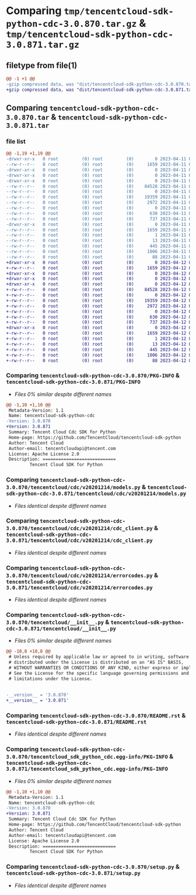 # Comparing `tmp/tencentcloud-sdk-python-cdc-3.0.870.tar.gz` & `tmp/tencentcloud-sdk-python-cdc-3.0.871.tar.gz`

## filetype from file(1)

```diff
@@ -1 +1 @@
-gzip compressed data, was "dist/tencentcloud-sdk-python-cdc-3.0.870.tar", last modified: Tue Apr 11 03:25:37 2023, max compression
+gzip compressed data, was "dist/tencentcloud-sdk-python-cdc-3.0.871.tar", last modified: Wed Apr 12 00:18:37 2023, max compression
```

## Comparing `tencentcloud-sdk-python-cdc-3.0.870.tar` & `tencentcloud-sdk-python-cdc-3.0.871.tar`

### file list

```diff
@@ -1,19 +1,19 @@
-drwxr-xr-x   0 root         (0) root         (0)        0 2023-04-11 03:25:37.000000 tencentcloud-sdk-python-cdc-3.0.870/
--rw-r--r--   0 root         (0) root         (0)     1659 2023-04-11 03:25:37.000000 tencentcloud-sdk-python-cdc-3.0.870/PKG-INFO
-drwxr-xr-x   0 root         (0) root         (0)        0 2023-04-11 03:25:37.000000 tencentcloud-sdk-python-cdc-3.0.870/tencentcloud/
-drwxr-xr-x   0 root         (0) root         (0)        0 2023-04-11 03:25:37.000000 tencentcloud-sdk-python-cdc-3.0.870/tencentcloud/cdc/
-drwxr-xr-x   0 root         (0) root         (0)        0 2023-04-11 03:25:37.000000 tencentcloud-sdk-python-cdc-3.0.870/tencentcloud/cdc/v20201214/
--rw-r--r--   0 root         (0) root         (0)    84528 2023-04-11 03:25:37.000000 tencentcloud-sdk-python-cdc-3.0.870/tencentcloud/cdc/v20201214/models.py
--rw-r--r--   0 root         (0) root         (0)        0 2023-04-11 03:25:37.000000 tencentcloud-sdk-python-cdc-3.0.870/tencentcloud/cdc/v20201214/__init__.py
--rw-r--r--   0 root         (0) root         (0)    19359 2023-04-11 03:25:37.000000 tencentcloud-sdk-python-cdc-3.0.870/tencentcloud/cdc/v20201214/cdc_client.py
--rw-r--r--   0 root         (0) root         (0)     2972 2023-04-11 03:25:37.000000 tencentcloud-sdk-python-cdc-3.0.870/tencentcloud/cdc/v20201214/errorcodes.py
--rw-r--r--   0 root         (0) root         (0)        0 2023-04-11 03:25:37.000000 tencentcloud-sdk-python-cdc-3.0.870/tencentcloud/cdc/__init__.py
--rw-r--r--   0 root         (0) root         (0)      630 2023-04-11 03:25:37.000000 tencentcloud-sdk-python-cdc-3.0.870/tencentcloud/__init__.py
--rw-r--r--   0 root         (0) root         (0)      737 2023-04-11 03:25:37.000000 tencentcloud-sdk-python-cdc-3.0.870/README.rst
-drwxr-xr-x   0 root         (0) root         (0)        0 2023-04-11 03:25:37.000000 tencentcloud-sdk-python-cdc-3.0.870/tencentcloud_sdk_python_cdc.egg-info/
--rw-r--r--   0 root         (0) root         (0)     1659 2023-04-11 03:25:37.000000 tencentcloud-sdk-python-cdc-3.0.870/tencentcloud_sdk_python_cdc.egg-info/PKG-INFO
--rw-r--r--   0 root         (0) root         (0)        1 2023-04-11 03:25:37.000000 tencentcloud-sdk-python-cdc-3.0.870/tencentcloud_sdk_python_cdc.egg-info/dependency_links.txt
--rw-r--r--   0 root         (0) root         (0)       13 2023-04-11 03:25:37.000000 tencentcloud-sdk-python-cdc-3.0.870/tencentcloud_sdk_python_cdc.egg-info/top_level.txt
--rw-r--r--   0 root         (0) root         (0)      445 2023-04-11 03:25:37.000000 tencentcloud-sdk-python-cdc-3.0.870/tencentcloud_sdk_python_cdc.egg-info/SOURCES.txt
--rw-r--r--   0 root         (0) root         (0)     1006 2023-04-11 03:25:37.000000 tencentcloud-sdk-python-cdc-3.0.870/setup.py
--rw-r--r--   0 root         (0) root         (0)       88 2023-04-11 03:25:37.000000 tencentcloud-sdk-python-cdc-3.0.870/setup.cfg
+drwxr-xr-x   0 root         (0) root         (0)        0 2023-04-12 00:18:37.000000 tencentcloud-sdk-python-cdc-3.0.871/
+-rw-r--r--   0 root         (0) root         (0)     1659 2023-04-12 00:18:37.000000 tencentcloud-sdk-python-cdc-3.0.871/PKG-INFO
+drwxr-xr-x   0 root         (0) root         (0)        0 2023-04-12 00:18:37.000000 tencentcloud-sdk-python-cdc-3.0.871/tencentcloud/
+drwxr-xr-x   0 root         (0) root         (0)        0 2023-04-12 00:18:37.000000 tencentcloud-sdk-python-cdc-3.0.871/tencentcloud/cdc/
+drwxr-xr-x   0 root         (0) root         (0)        0 2023-04-12 00:18:37.000000 tencentcloud-sdk-python-cdc-3.0.871/tencentcloud/cdc/v20201214/
+-rw-r--r--   0 root         (0) root         (0)    84528 2023-04-12 00:18:37.000000 tencentcloud-sdk-python-cdc-3.0.871/tencentcloud/cdc/v20201214/models.py
+-rw-r--r--   0 root         (0) root         (0)        0 2023-04-12 00:18:37.000000 tencentcloud-sdk-python-cdc-3.0.871/tencentcloud/cdc/v20201214/__init__.py
+-rw-r--r--   0 root         (0) root         (0)    19359 2023-04-12 00:18:37.000000 tencentcloud-sdk-python-cdc-3.0.871/tencentcloud/cdc/v20201214/cdc_client.py
+-rw-r--r--   0 root         (0) root         (0)     2972 2023-04-12 00:18:37.000000 tencentcloud-sdk-python-cdc-3.0.871/tencentcloud/cdc/v20201214/errorcodes.py
+-rw-r--r--   0 root         (0) root         (0)        0 2023-04-12 00:18:37.000000 tencentcloud-sdk-python-cdc-3.0.871/tencentcloud/cdc/__init__.py
+-rw-r--r--   0 root         (0) root         (0)      630 2023-04-12 00:18:37.000000 tencentcloud-sdk-python-cdc-3.0.871/tencentcloud/__init__.py
+-rw-r--r--   0 root         (0) root         (0)      737 2023-04-12 00:18:37.000000 tencentcloud-sdk-python-cdc-3.0.871/README.rst
+drwxr-xr-x   0 root         (0) root         (0)        0 2023-04-12 00:18:37.000000 tencentcloud-sdk-python-cdc-3.0.871/tencentcloud_sdk_python_cdc.egg-info/
+-rw-r--r--   0 root         (0) root         (0)     1659 2023-04-12 00:18:37.000000 tencentcloud-sdk-python-cdc-3.0.871/tencentcloud_sdk_python_cdc.egg-info/PKG-INFO
+-rw-r--r--   0 root         (0) root         (0)        1 2023-04-12 00:18:37.000000 tencentcloud-sdk-python-cdc-3.0.871/tencentcloud_sdk_python_cdc.egg-info/dependency_links.txt
+-rw-r--r--   0 root         (0) root         (0)       13 2023-04-12 00:18:37.000000 tencentcloud-sdk-python-cdc-3.0.871/tencentcloud_sdk_python_cdc.egg-info/top_level.txt
+-rw-r--r--   0 root         (0) root         (0)      445 2023-04-12 00:18:37.000000 tencentcloud-sdk-python-cdc-3.0.871/tencentcloud_sdk_python_cdc.egg-info/SOURCES.txt
+-rw-r--r--   0 root         (0) root         (0)     1006 2023-04-12 00:18:37.000000 tencentcloud-sdk-python-cdc-3.0.871/setup.py
+-rw-r--r--   0 root         (0) root         (0)       88 2023-04-12 00:18:37.000000 tencentcloud-sdk-python-cdc-3.0.871/setup.cfg
```

### Comparing `tencentcloud-sdk-python-cdc-3.0.870/PKG-INFO` & `tencentcloud-sdk-python-cdc-3.0.871/PKG-INFO`

 * *Files 0% similar despite different names*

```diff
@@ -1,10 +1,10 @@
 Metadata-Version: 1.1
 Name: tencentcloud-sdk-python-cdc
-Version: 3.0.870
+Version: 3.0.871
 Summary: Tencent Cloud Cdc SDK for Python
 Home-page: https://github.com/TencentCloud/tencentcloud-sdk-python
 Author: Tencent Cloud
 Author-email: tencentcloudapi@tencent.com
 License: Apache License 2.0
 Description: ============================
         Tencent Cloud SDK for Python
```

### Comparing `tencentcloud-sdk-python-cdc-3.0.870/tencentcloud/cdc/v20201214/models.py` & `tencentcloud-sdk-python-cdc-3.0.871/tencentcloud/cdc/v20201214/models.py`

 * *Files identical despite different names*

### Comparing `tencentcloud-sdk-python-cdc-3.0.870/tencentcloud/cdc/v20201214/cdc_client.py` & `tencentcloud-sdk-python-cdc-3.0.871/tencentcloud/cdc/v20201214/cdc_client.py`

 * *Files identical despite different names*

### Comparing `tencentcloud-sdk-python-cdc-3.0.870/tencentcloud/cdc/v20201214/errorcodes.py` & `tencentcloud-sdk-python-cdc-3.0.871/tencentcloud/cdc/v20201214/errorcodes.py`

 * *Files identical despite different names*

### Comparing `tencentcloud-sdk-python-cdc-3.0.870/tencentcloud/__init__.py` & `tencentcloud-sdk-python-cdc-3.0.871/tencentcloud/__init__.py`

 * *Files 0% similar despite different names*

```diff
@@ -10,8 +10,8 @@
 # Unless required by applicable law or agreed to in writing, software
 # distributed under the License is distributed on an "AS IS" BASIS,
 # WITHOUT WARRANTIES OR CONDITIONS OF ANY KIND, either express or implied.
 # See the License for the specific language governing permissions and
 # limitations under the License.
 
 
-__version__ = '3.0.870'
+__version__ = '3.0.871'
```

### Comparing `tencentcloud-sdk-python-cdc-3.0.870/README.rst` & `tencentcloud-sdk-python-cdc-3.0.871/README.rst`

 * *Files identical despite different names*

### Comparing `tencentcloud-sdk-python-cdc-3.0.870/tencentcloud_sdk_python_cdc.egg-info/PKG-INFO` & `tencentcloud-sdk-python-cdc-3.0.871/tencentcloud_sdk_python_cdc.egg-info/PKG-INFO`

 * *Files 0% similar despite different names*

```diff
@@ -1,10 +1,10 @@
 Metadata-Version: 1.1
 Name: tencentcloud-sdk-python-cdc
-Version: 3.0.870
+Version: 3.0.871
 Summary: Tencent Cloud Cdc SDK for Python
 Home-page: https://github.com/TencentCloud/tencentcloud-sdk-python
 Author: Tencent Cloud
 Author-email: tencentcloudapi@tencent.com
 License: Apache License 2.0
 Description: ============================
         Tencent Cloud SDK for Python
```

### Comparing `tencentcloud-sdk-python-cdc-3.0.870/setup.py` & `tencentcloud-sdk-python-cdc-3.0.871/setup.py`

 * *Files identical despite different names*

